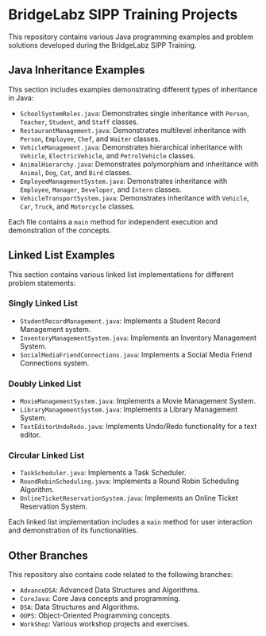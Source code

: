 # BridgeLabz SIPP Training Projects

This repository contains various Java programming examples and problem solutions developed during the BridgeLabz SIPP Training.

## Java Inheritance Examples

This section includes examples demonstrating different types of inheritance in Java:

*   `SchoolSystemRoles.java`: Demonstrates single inheritance with `Person`, `Teacher`, `Student`, and `Staff` classes.
*   `RestaurantManagement.java`: Demonstrates multilevel inheritance with `Person`, `Employee`, `Chef`, and `Waiter` classes.
*   `VehicleManagement.java`: Demonstrates hierarchical inheritance with `Vehicle`, `ElectricVehicle`, and `PetrolVehicle` classes.
*   `AnimalHierarchy.java`: Demonstrates polymorphism and inheritance with `Animal`, `Dog`, `Cat`, and `Bird` classes.
*   `EmployeeManagementSystem.java`: Demonstrates inheritance with `Employee`, `Manager`, `Developer`, and `Intern` classes.
*   `VehicleTransportSystem.java`: Demonstrates inheritance with `Vehicle`, `Car`, `Truck`, and `Motorcycle` classes.

Each file contains a `main` method for independent execution and demonstration of the concepts.

## Linked List Examples

This section contains various linked list implementations for different problem statements:

### Singly Linked List

*   `StudentRecordManagement.java`: Implements a Student Record Management system.
*   `InventoryManagementSystem.java`: Implements an Inventory Management System.
*   `SocialMediaFriendConnections.java`: Implements a Social Media Friend Connections system.

### Doubly Linked List

*   `MovieManagementSystem.java`: Implements a Movie Management System.
*   `LibraryManagementSystem.java`: Implements a Library Management System.
*   `TextEditorUndoRedo.java`: Implements Undo/Redo functionality for a text editor.

### Circular Linked List

*   `TaskScheduler.java`: Implements a Task Scheduler.
*   `RoundRobinScheduling.java`: Implements a Round Robin Scheduling Algorithm.
*   `OnlineTicketReservationSystem.java`: Implements an Online Ticket Reservation System.

Each linked list implementation includes a `main` method for user interaction and demonstration of its functionalities.

## Other Branches

This repository also contains code related to the following branches:

*   `AdvanceDSA`: Advanced Data Structures and Algorithms.
*   `CoreJava`: Core Java concepts and programming.
*   `DSA`: Data Structures and Algorithms.
*   `OOPS`: Object-Oriented Programming concepts.
*   `WorkShop`: Various workshop projects and exercises.
